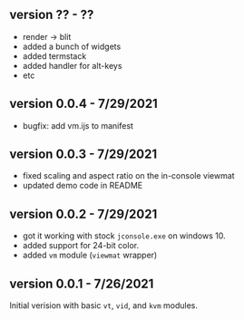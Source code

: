 
## version ?? - ??

- render -> blit
- added a bunch of widgets
- added termstack
- added handler for alt-keys
- etc

## version 0.0.4 - 7/29/2021

- bugfix: add vm.ijs to manifest

## version 0.0.3 - 7/29/2021

- fixed scaling and aspect ratio on the in-console viewmat
- updated demo code in README

## version 0.0.2 - 7/29/2021

- got it working with stock `jconsole.exe` on windows 10.
- added support for 24-bit color.
- added `vm` module (`viewmat` wrapper)

## version 0.0.1 - 7/26/2021

Initial verision with basic `vt`, `vid`, and `kvm` modules.
